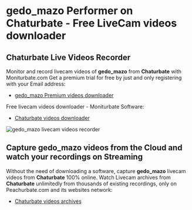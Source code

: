 # gedo_mazo Performer on Chaturbate - Free LiveCam videos downloader

## Chaturbate Live Videos Recorder

Monitor and record livecam videos of **gedo_mazo** from **Chaturbate** with Moniturbate.com
Get a premium trial for free by just and only registering with your Email address:
* [gedo_mazo Premium videos downloader](https://moniturbate.com/request-demo-licence-key.html)

Free livecam videos downloader - Moniturbate Software:
* [Chaturbate videos downloader](https://moniturbate.com/moniturbate-download-software.html)

![gedo_mazo livecam videos recorder](https://peachurnet.com/templates/moniturbate-software.png)


## Capture gedo_mazo videos from the Cloud and watch your recordings on Streaming

Without the need of downloading a software, capture **gedo_mazo** livecam videos from **Chaturbate** 100% online.
Watch Livecam archives from **Chaturbate** unlimitedly from thousands of existing recordings, only on Peachurbate.com and its websites network:
* [Chaturbate videos archives](https://peachurnet.com/)